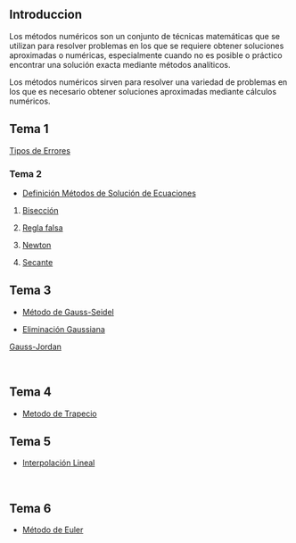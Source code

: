 ## Introduccion

Los métodos numéricos son un conjunto de técnicas matemáticas que se utilizan para resolver 
problemas en los que se requiere obtener soluciones aproximadas o numéricas, 
especialmente cuando no es posible o práctico encontrar una solución 
exacta mediante métodos analíticos. 


Los métodos numéricos sirven para resolver una variedad de problemas en los que es 
necesario obtener soluciones aproximadas mediante cálculos numéricos. 

## Tema 1 
[Tipos de Errores](https://github.com/housemarline00/MN-netbeans/blob/60747a94da77a97f16b0d1f09fb31dff507d275d/Tema%201) 



### Tema 2
- [Definición Métodos de Solución de Ecuaciones](https://github.com/housemarline00/MN-netbeans/blob/0eff5ca3264b2e993404500e11bfe3abad0703d7/Definici%C3%B3n)
  
 1. [Bisección](https://github.com/housemarline00/MN-netbeans/blob/faeea6acc149b6ce4537bc9ff5f6dfd9c224085a/Bisecci%C3%B3n)

2. [Regla falsa](https://github.com/housemarline00/MN-netbeans/blob/1e33a171a82eea7398c15235ea6d043a5123bc55/Regla%20Falsa)
  
3. [Newton](https://github.com/housemarline00/MN-netbeans/blob/1174e1dd911dc9e63402ade51bbc019407a88564/M%C3%A9todo%20de%20Newton)

4. [Secante](https://github.com/housemarline00/MN-netbeans/blob/f83091b33214d39277bf5ce17d90a2a2fb254c51/M%C3%A9todo%20de%20Secante)


## Tema 3

- [Método de Gauss-Seidel](https://github.com/housemarline00/MN-netbeans/blob/8eabc78fb6f522821dcafc47c1849b639c7ed1c3/Tema%203)
 
- [Eliminación Gaussiana](https://github.com/housemarline00/MN-netbeans/blob/40f365f85dba7d4d89b7e3da1f8bdeaf7d0c4bb5/Eliminaci%C3%B3n%20Gaussiana)

[Gauss-Jordan](https://github.com/housemarline00/MN-netbeans/blob/e600275c0830994addbd0fb0715503d291e55c0e/Gauss-Jordan)



<br>

## Tema 4

- [Metodo de Trapecio](https://github.com/housemarline00/MN-netbeans/blob/8eabc78fb6f522821dcafc47c1849b639c7ed1c3/Tema%204)

## Tema 5

- [Interpolación Lineal](https://github.com/housemarline00/MN-netbeans/blob/8eabc78fb6f522821dcafc47c1849b639c7ed1c3/Tema%205)

<br>


## Tema 6

- [Método de Euler](https://github.com/housemarline00/MN-netbeans/blob/8eabc78fb6f522821dcafc47c1849b639c7ed1c3/Tema%206)
